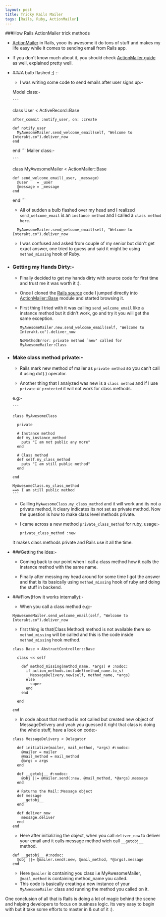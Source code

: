 ```yaml
---
layout: post
title: Tricky Rails Mailer
tags: [Rails, Ruby, ActionMailer]
---
```


###How Rails ActionMailer trick methods


* <a href="http://guides.rubyonrails.org/action_mailer_basics.html" target="_blank">ActionMailer</a> in Rails, yooo its awesome it do tons of stuff and makes my life easy while it comes to sending email from Rails app.

* If you don't know much about it, you should check <a href="http://guides.rubyonrails.org/action_mailer_basics.html" target="_blank">ActionMailer guide</a> as well, explained pretty well.

* ###A bulb flashed ;) :-


    * I was writing some code to send emails after user signs up:-

    Model class:-

      ```
    class User < ActiveRecord::Base

      after_commit :notify_user, on: :create

      def notify_user
        MyAwesomeMailer.send_welcome_email(self, "Welcome to Interakt.co").deliver_now
      end

    end
      ```
      Mailer class:-

      ```
    class MyAwesomeMailer < ActionMailer::Base

      def send_welcome_email(_user, _message)
        @user    = _user
        @message = _message
      end

    end
      ```

    * All of sudden a bulb flashed over my head and I realized ```send_welcome_email``` is an ```instance method``` and I called a ```class method here```. 
    
    ``` 
      MyAwesomeMailer.send_welcome_email(self, "Welcome to Interakt.co").deliver_now
    ```
    * I was confused and asked from couple of my senior but didn't get exact answer, one tried to guess and said it might be using ```method_missing``` hook of Ruby.

* ### Getting my Hands Dirty:-

    * Finally decided to get my hands dirty with source code for first time and trust me it was worth it :).

    * Once I cloned the <a href="http://github.com/rails/rails" target="_blank">Rails source</a> code I jumped directly into <a href="https://github.com/rails/rails/blob/master/actionmailer/lib/action_mailer/base.rb " target="_blank">ActionMailer::Base</a> module and started browsing it.

    * First thing I tried with it was calling ```send_welcome_email``` like a instance method but it didn't work, go and try it you will get the same exception.

        ```
        MyAwesomeMailer.new.send_welcome_email(self, "Welcome to Interakt.co").deliver_now

        NoMethodError: private method `new' called for MyAwesomeMailer:Class

        ```

* ### Make class method private:-

    * Rails mark new method of mailer as ```private method``` so you can't call it using dot(.) operator.
    
    * Another thing that I analyzed was new is a ```class method``` and if I use ```private``` or ```protected``` it will not work for class methods.

    e.g:-

      ```

      class MyAwesomeClass

        private

        # Instance method
        def my_instance_method
          puts "I am not public any more"
        end

        # Class method
        def self.my_class_method
          puts "I am still public method"
        end

      end

      MyAwesomeClass.my_class_method
      ==> I am still public method
      ```

    * Callling ```MyAwesomeClass.my_class_method``` and it will work and its not a private method, it cleary indicates its not set as private method. Now the question is how to make class level methods private.


    * I came across a new method ```private_class_method``` for ruby, usage:-

      ```
      private_class_method :new
      ```

    It makes class methods private and Rails use it all the time.

* ###Getting the idea:-

    * Coming back to our point when I call a class method how it calls the instance method with the same name.

    * Finally after messing my head around for some time I got the answer and that is its basically using ```method_missing``` hook of ruby and doing the stuff in backend.

* ###Flow(How it works internally):-

    * When you call a class method e.g:-

    ```
    MyAwesomeMailer.send_welcome_email(self, "Welcome to Interakt.co").deliver_now
    ```

    *  first thing is that(Class Method) method is not available there so ```method_missing``` will be called and this is the code inside ```method_missing``` hook method.

    ```
    class Base < AbstractController::Base

      class << self

        def method_missing(method_name, *args) # :nodoc:
          if action_methods.include?(method_name.to_s)
            MessageDelivery.new(self, method_name, *args)
          else
            super
          end
        end

      end

    end
    ```
    
    * In code about that method is not called but created new object of MessageDelivery and yeah you guessed it right that class is doing the whole stuff, have a look on code:-

    ```
    class MessageDelivery < Delegator

      def initialize(mailer, mail_method, *args) #:nodoc:
        @mailer = mailer
        @mail_method = mail_method
        @args = args
      end

      def __getobj__ #:nodoc:
        @obj ||= @mailer.send(:new, @mail_method, *@args).message
      end

      # Returns the Mail::Message object
      def message
        __getobj__
      end

      def deliver_now
        message.deliver
      end
    end

    ```

    * Here after initializing the object, when you call ```deliver_now``` to deliver your email and it calls message method wich call ```__getobj__``` method.


    ```  
    def __getobj__ #:nodoc:
      @obj ||= @mailer.send(:new, @mail_method, *@args).message
    end
    ```

    * Here ```@mailer``` is containing you class i.e MyAwesomeMailer, ```@mail_method``` is containing method_name you called.
    * This code is basically creating a new instance of your ```MyAwesomeMailer``` class and running the method you called on it.


One conclusion of all that is Rails is doing a lot of magic behind the scene and helping developers to focus on business logic. Its very easy to begin with but it take some efforts to master in & out of it :).


